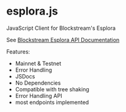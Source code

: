 # esplora.js
JavaScript Client for Blockstream's Esplora

See [Blockstream Esplora API Documentation](https://github.com/Blockstream/esplora/blob/master/API.md)

Features: 
  - Mainnet & Testnet
  - Error Handling
  - JSDocs
  - No Dependencies
  - Compatible with tree shaking
  - Error Handling API
  - most endpoints implemented

